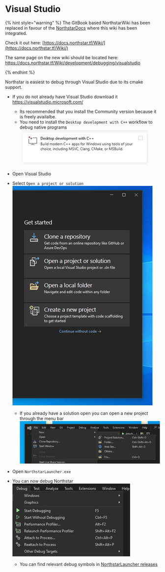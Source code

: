 # Visual Studio

{% hint style="warning" %}
The GitBook based NorthstarWiki has been replaced in favour of the [NorthstarDocs](https://docs.northstar.tf/) where this wiki has been integrated.

Check it out here: [https://docs.northstar.tf/Wiki/](https://docs.northstar.tf/Wiki/)

The same page on the new wiki should be located here: https://docs.northstar.tf/Wiki/development/debugging/visualstudio

{% endhint %}

Northstar is easiest to debug through Visual Studio due to its cmake support.


* If you do not already have Visual Studio download it https://visualstudio.microsoft.com/
  * Its recommended that you install the Community version because it is freely availalbe.
  * You need to install the `Desktop development with C++` workflow to debug native programs    
![](../../images/debugger-visualstudio-installer-workloads-cpp.png)

* Open Visual Studio
* Select `Open a project or solution`    
![](../../images/debugger-visualstudio-launcher.png)
  * If you already have a solution open you can open a new project through the menu bar    
![](../../images/debugger-visualstudio-menu-solution.png)
* Open `NorthstarLauncher.exe`
* You can now debug Northstar    
![](../../images/debugger-visualstudio-debug-menubar.png)
  * You can find relevant debug symbols in [NorthstarLauncher releases](https://github.com/R2Northstar/NorthstarLauncher/releases)